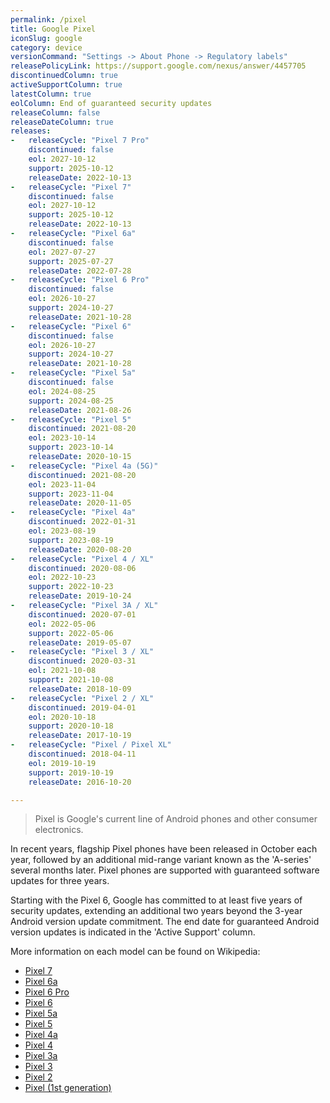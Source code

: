 ```yaml
---
permalink: /pixel
title: Google Pixel
iconSlug: google
category: device
versionCommand: "Settings -> About Phone -> Regulatory labels"
releasePolicyLink: https://support.google.com/nexus/answer/4457705
discontinuedColumn: true
activeSupportColumn: true
latestColumn: true
eolColumn: End of guaranteed security updates
releaseColumn: false
releaseDateColumn: true
releases:
-   releaseCycle: "Pixel 7 Pro"
    discontinued: false
    eol: 2027-10-12
    support: 2025-10-12
    releaseDate: 2022-10-13
-   releaseCycle: "Pixel 7"
    discontinued: false
    eol: 2027-10-12
    support: 2025-10-12
    releaseDate: 2022-10-13
-   releaseCycle: "Pixel 6a"
    discontinued: false
    eol: 2027-07-27
    support: 2025-07-27
    releaseDate: 2022-07-28
-   releaseCycle: "Pixel 6 Pro"
    discontinued: false
    eol: 2026-10-27
    support: 2024-10-27
    releaseDate: 2021-10-28
-   releaseCycle: "Pixel 6"
    discontinued: false
    eol: 2026-10-27
    support: 2024-10-27
    releaseDate: 2021-10-28
-   releaseCycle: "Pixel 5a"
    discontinued: false
    eol: 2024-08-25
    support: 2024-08-25
    releaseDate: 2021-08-26
-   releaseCycle: "Pixel 5"
    discontinued: 2021-08-20
    eol: 2023-10-14
    support: 2023-10-14
    releaseDate: 2020-10-15
-   releaseCycle: "Pixel 4a (5G)"
    discontinued: 2021-08-20
    eol: 2023-11-04
    support: 2023-11-04
    releaseDate: 2020-11-05
-   releaseCycle: "Pixel 4a"
    discontinued: 2022-01-31
    eol: 2023-08-19
    support: 2023-08-19
    releaseDate: 2020-08-20
-   releaseCycle: "Pixel 4 / XL"
    discontinued: 2020-08-06
    eol: 2022-10-23
    support: 2022-10-23
    releaseDate: 2019-10-24
-   releaseCycle: "Pixel 3A / XL"
    discontinued: 2020-07-01
    eol: 2022-05-06
    support: 2022-05-06
    releaseDate: 2019-05-07
-   releaseCycle: "Pixel 3 / XL"
    discontinued: 2020-03-31
    eol: 2021-10-08
    support: 2021-10-08
    releaseDate: 2018-10-09
-   releaseCycle: "Pixel 2 / XL"
    discontinued: 2019-04-01
    eol: 2020-10-18
    support: 2020-10-18
    releaseDate: 2017-10-19
-   releaseCycle: "Pixel / Pixel XL"
    discontinued: 2018-04-11
    eol: 2019-10-19
    support: 2019-10-19
    releaseDate: 2016-10-20

---
```


> Pixel is Google's current line of Android phones and other consumer electronics.

In recent years, flagship Pixel phones have been released in October each year, followed by an additional mid-range variant known as the 'A-series' several months later. Pixel phones are supported with guaranteed software updates for three years.

Starting with the Pixel 6, Google has committed to at least five years of security updates, extending an additional two years beyond the 3-year Android version update commitment. The end date for guaranteed Android version updates is indicated in the 'Active Support' column.

More information on each model can be found on Wikipedia:

- [Pixel 7](https://en.wikipedia.org/wiki/Pixel_7)
- [Pixel 6a](https://en.wikipedia.org/wiki/Pixel_6a)
- [Pixel 6 Pro](https://en.wikipedia.org/wiki/Pixel_6)
- [Pixel 6](https://en.wikipedia.org/wiki/Pixel_6)
- [Pixel 5a](https://en.wikipedia.org/wiki/Pixel_5a)
- [Pixel 5](https://en.wikipedia.org/wiki/Pixel_5)
- [Pixel 4a](https://en.wikipedia.org/wiki/Pixel_4a)
- [Pixel 4](https://en.wikipedia.org/wiki/Pixel_4)
- [Pixel 3a](https://en.wikipedia.org/wiki/Pixel_3a)
- [Pixel 3](https://en.wikipedia.org/wiki/Pixel_3)
- [Pixel 2](https://en.wikipedia.org/wiki/Pixel_2)
- [Pixel (1st generation)](https://en.wikipedia.org/wiki/Pixel_(1st_generation))
